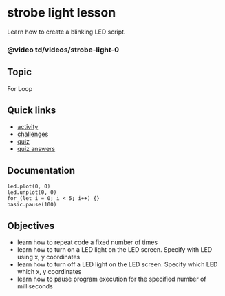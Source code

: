 # strobe light lesson

Learn how to create a blinking LED script.

### @video td/videos/strobe-light-0

## Topic

For Loop

## Quick links

* [activity](/lessons/strobe-light/activity)
* [challenges](/lessons/strobe-light/challenges)
* [quiz](/lessons/strobe-light/quiz)
* [quiz answers](/lessons/strobe-light/quiz-answers)

## Documentation

```cards
led.plot(0, 0)
led.unplot(0, 0)
for (let i = 0; i < 5; i++) {}
basic.pause(100)
```

## Objectives

* learn how to repeat code a fixed number of times
* learn how to turn on a LED light on the LED screen. Specify with LED using x, y coordinates
* learn how to turn off a LED light on the LED screen. Specify which LED which x, y coordinates
* learn how to pause program execution for the specified number of milliseconds
